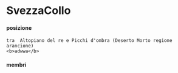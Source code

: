 # SvezzaCollo
#### posizione
	tra  Altopiano del re e Picchi d'ombra (Deserto Morto regione arancione)
	<b>adwwa</b>
#### membri

